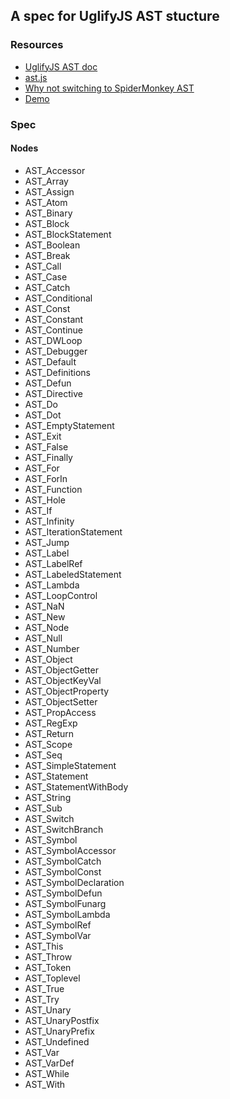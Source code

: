 ## A spec for UglifyJS AST stucture


### Resources

* [UglifyJS AST doc](http://lisperator.net/uglifyjs/ast)
* [ast.js](https://github.com/mishoo/UglifyJS2/blob/master/lib/ast.js) 
* [Why not switching to SpiderMonkey AST](http://lisperator.net/blog/uglifyjs-why-not-switching-to-spidermonkey-ast/)
* [Demo](http://demos.forbeslindesay.co.uk/uglify-js/)

### Spec

#### Nodes

* AST_Accessor            
* AST_Array               
* AST_Assign              
* AST_Atom                
* AST_Binary              
* AST_Block               
* AST_BlockStatement      
* AST_Boolean             
* AST_Break               
* AST_Call                
* AST_Case                
* AST_Catch               
* AST_Conditional
* AST_Const               
* AST_Constant            
* AST_Continue            
* AST_DWLoop             
* AST_Debugger            
* AST_Default             
* AST_Definitions         
* AST_Defun               
* AST_Directive           
* AST_Do                  
* AST_Dot                 
* AST_EmptyStatement      
* AST_Exit
* AST_False               
* AST_Finally             
* AST_For                 
* AST_ForIn               
* AST_Function            
* AST_Hole                
* AST_If                  
* AST_Infinity            
* AST_IterationStatement  
* AST_Jump                
* AST_Label               
* AST_LabelRef            
* AST_LabeledStatement
* AST_Lambda              
* AST_LoopControl         
* AST_NaN                 
* AST_New                 
* AST_Node                
* AST_Null                
* AST_Number              
* AST_Object              
* AST_ObjectGetter        
* AST_ObjectKeyVal        
* AST_ObjectProperty      
* AST_ObjectSetter        
* AST_PropAccess
* AST_RegExp              
* AST_Return              
* AST_Scope               
* AST_Seq                 
* AST_SimpleStatement     
* AST_Statement           
* AST_StatementWithBody   
* AST_String     
* AST_Sub                 
* AST_Switch              
* AST_SwitchBranch        
* AST_Symbol              
* AST_SymbolAccessor
* AST_SymbolCatch         
* AST_SymbolConst         
* AST_SymbolDeclaration   
* AST_SymbolDefun         
* AST_SymbolFunarg        
* AST_SymbolLambda        
* AST_SymbolRef           
* AST_SymbolVar           
* AST_This                
* AST_Throw               
* AST_Token               
* AST_Toplevel            
* AST_True
* AST_Try                 
* AST_Unary               
* AST_UnaryPostfix        
* AST_UnaryPrefix         
* AST_Undefined           
* AST_Var                 
* AST_VarDef              
* AST_While               
* AST_With    


